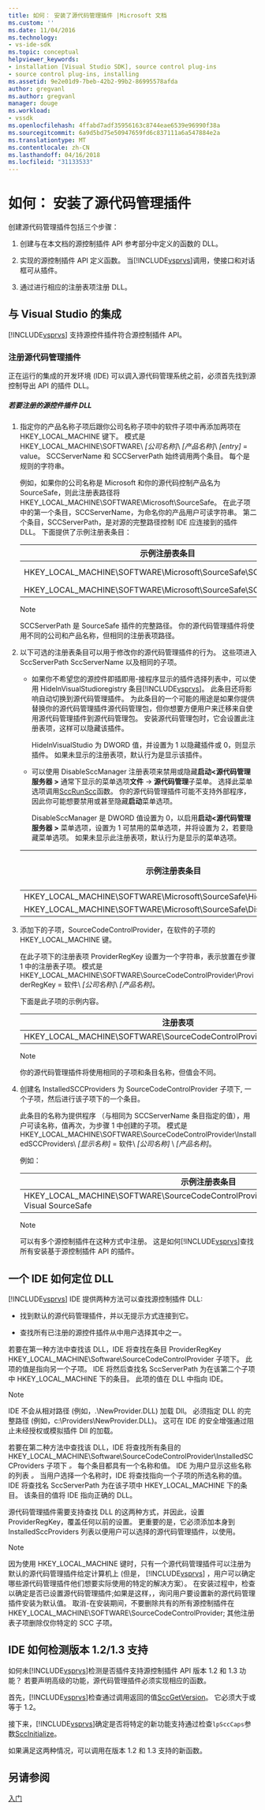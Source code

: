 ```yaml
---
title: 如何： 安装了源代码管理插件 |Microsoft 文档
ms.custom: ''
ms.date: 11/04/2016
ms.technology:
- vs-ide-sdk
ms.topic: conceptual
helpviewer_keywords:
- installation [Visual Studio SDK], source control plug-ins
- source control plug-ins, installing
ms.assetid: 9e2e01d9-7beb-42b2-99b2-86995578afda
author: gregvanl
ms.author: gregvanl
manager: douge
ms.workload:
- vssdk
ms.openlocfilehash: 4ffabd7adf35956163c8744eae6539e96990f38a
ms.sourcegitcommit: 6a9d5bd75e50947659fd6c837111a6a547884e2a
ms.translationtype: MT
ms.contentlocale: zh-CN
ms.lasthandoff: 04/16/2018
ms.locfileid: "31133533"
---
```

# <a name="how-to-install-a-source-control-plug-in"></a>如何： 安装了源代码管理插件
创建源代码管理插件包括三个步骤：  
  
1.  创建与在本文档的源控制插件 API 参考部分中定义的函数的 DLL。  
  
2.  实现的源控制插件 API 定义函数。 当[!INCLUDE[vsprvs](../../code-quality/includes/vsprvs_md.md)]调用，使接口和对话框可从插件。  
  
3.  通过进行相应的注册表项注册 DLL。  
  
## <a name="integration-with-visual-studio"></a>与 Visual Studio 的集成  
 [!INCLUDE[vsprvs](../../code-quality/includes/vsprvs_md.md)] 支持源控件插件符合源控制插件 API。  
  
### <a name="registering-the-source-control-plug-in"></a>注册源代码管理插件  
 正在运行的集成的开发环境 (IDE) 可以调入源代码管理系统之前，必须首先找到源控制导出 API 的插件 DLL。  
  
##### <a name="to-register-the-source-control-plug-in-dll"></a>若要注册的源控件插件 DLL  
  
1.  指定你的产品名称子项后跟你公司名称子项中的软件子项中再添加两项在 HKEY_LOCAL_MACHINE 键下。 模式是 HKEY_LOCAL_MACHINE\SOFTWARE\\ *[公司名称]*\\ *[产品名称]*\\ *[entry]* = value。 SCCServerName 和 SCCServerPath 始终调用两个条目。 每个是规则的字符串。  
  
     例如，如果你的公司名称是 Microsoft 和你的源代码控制产品名为 SourceSafe，则此注册表路径将 HKEY_LOCAL_MACHINE\SOFTWARE\Microsoft\SourceSafe。 在此子项中的第一个条目，SCCServerName，为命名你的产品用户可读字符串。 第二个条目，SCCServerPath，是对源的完整路径控制 IDE 应连接到的插件 DLL。 下面提供了示例注册表条目：  
  
    |示例注册表条目|示例值|  
    |---------------------------|------------------|  
    |HKEY_LOCAL_MACHINE\SOFTWARE\Microsoft\SourceSafe\SCCServerName|Microsoft Visual SourceSafe|  
    |HKEY_LOCAL_MACHINE\SOFTWARE\Microsoft\SourceSafe\SCCServerPath|c:\vss\win32\ssscc.dll|  
  
    > [!NOTE]
    >  SCCServerPath 是 SourceSafe 插件的完整路径。 你的源代码管理插件将使用不同的公司和产品名称，但相同的注册表项路径。  
  
2.  以下可选的注册表条目可以用于修改你的源代码管理插件的行为。 这些项进入 SccServerPath SccServerName 以及相同的子项。  
  
    -   如果你不希望您的源控件即插即用-接程序显示的插件选择列表中，可以使用 HideInVisualStudioregistry 条目[!INCLUDE[vsprvs](../../code-quality/includes/vsprvs_md.md)]。 此条目还将影响自动切换到源代码管理插件。 为此条目的一个可能的用途是如果你提供替换你的源代码管理插件源代码管理包，但你想要方便用户来迁移来自使用源代码管理插件到源代码管理包。 安装源代码管理包时，它会设置此注册表项，这样可以隐藏该插件。  
  
         HideInVisualStudio 为 DWORD 值，并设置为 1 以隐藏插件或 0，则显示插件。 如果未显示的注册表项，默认行为是显示该插件。  
  
    -   可以使用 DisableSccManager 注册表项来禁用或隐藏**启动\<源代码管理服务器 >** 通常下显示的菜单选项**文件** ->  **源代码管理**子菜单。 选择此菜单选项调用[SccRunScc](../../extensibility/sccrunscc-function.md)函数。 你的源代码管理插件可能不支持外部程序，因此你可能想要禁用或甚至隐藏**启动**菜单选项。  
  
         DisableSccManager 是 DWORD 值设置为 0，以启用**启动\<源代码管理服务器 >** 菜单选项，设置为 1 可禁用的菜单选项，并将设置为 2，若要隐藏菜单选项。 如果未显示此注册表项，默认行为是显示的菜单选项。  
  
    |示例注册表条目|示例值|  
    |---------------------------|------------------|  
    |HKEY_LOCAL_MACHINE\SOFTWARE\Microsoft\SourceSafe\HideInVisualStudio|1|  
    |HKEY_LOCAL_MACHINE\SOFTWARE\Microsoft\SourceSafe\DisableSccManager|1|  
  
3.  添加下的子项，SourceCodeControlProvider，在软件的子项的 HKEY_LOCAL_MACHINE 键。  
  
     在此子项下的注册表项 ProviderRegKey 设置为一个字符串，表示放置在步骤 1 中的注册表子项。 模式是 HKEY_LOCAL_MACHINE\SOFTWARE\SourceCodeControlProvider\ProviderRegKey = 软件\\ *[公司名称]*\\ *[产品名称]*。  
  
     下面是此子项的示例内容。  
  
    |注册表项|示例值|  
    |--------------------|------------------|  
    |HKEY_LOCAL_MACHINE\SOFTWARE\SourceCodeControlProvider\ProviderRegKey|SOFTWARE\Microsoft\SourceSafe|  
  
    > [!NOTE]
    >  你的源代码管理插件将使用相同的子项和条目名称，但值会不同。  
  
4.  创建名 InstalledSCCProviders 为 SourceCodeControlProvider 子项下, 一个子项，然后进行该子项下的一个条目。  
  
     此条目的名称为提供程序 （与相同为 SCCServerName 条目指定的值），用户可读名称，值再次，为步骤 1 中创建的子项。 模式是 HKEY_LOCAL_MACHINE\SOFTWARE\SourceCodeControlProvider\InstalledSCCProviders\\ *[显示名称]* = 软件\\ *[公司名称]* \\ *[产品名称]*。  
  
     例如：  
  
    |示例注册表条目|示例值|  
    |---------------------------|------------------|  
    |HKEY_LOCAL_MACHINE\SOFTWARE\SourceCodeControlProvider\InstalledSCCProviders\Microsoft Visual SourceSafe|SOFTWARE\Microsoft\SourceSafe|  
  
    > [!NOTE]
    >  可以有多个源控制插件在这种方式中注册。 这是如何[!INCLUDE[vsprvs](../../code-quality/includes/vsprvs_md.md)]查找所有安装基于源控制插件 API 的插件。  
  
## <a name="how-an-ide-locates-the-dll"></a>一个 IDE 如何定位 DLL  
 [!INCLUDE[vsprvs](../../code-quality/includes/vsprvs_md.md)] IDE 提供两种方法可以查找源控制插件 DLL:  
  
-   找到默认的源代码管理插件，并以无提示方式连接到它。  
  
-   查找所有已注册的源控件插件从中用户选择其中之一。  
  
 若要在第一种方法中查找该 DLL，IDE 将查找在条目 ProviderRegKey HKEY_LOCAL_MACHINE\Software\SourceCodeControlProvider 子项下。 此项的值是指向另一个子项。 IDE 将然后查找名 SccServerPath 为在该第二个子项中 HKEY_LOCAL_MACHINE 下的条目。 此项的值在 DLL 中指向 IDE。  
  
> [!NOTE]
>  IDE 不会从相对路径 (例如，.\NewProvider.DLL) 加载 Dll。 必须指定 DLL 的完整路径 (例如，c:\Providers\NewProvider.DLL)。 这可在 IDE 的安全增强通过阻止未经授权或模拟插件 Dll 的加载。  
  
 若要在第二种方法中查找该 DLL，IDE 将查找所有条目的 HKEY_LOCAL_MACHINE\Software\SourceCodeControlProvider\InstalledSCCProviders 子项下 *。* 每个条目都具有一个名称和值。 IDE 为用户显示这些名称的列表 *。* 当用户选择一个名称时，IDE 将查找指向一个子项的所选名称的值。 IDE 将查找名 SccServerPath 为在该子项中 HKEY_LOCAL_MACHINE 下的条目。 该条目的值将 IDE 指向正确的 DLL。  
  
 源代码管理插件需要支持查找 DLL 的这两种方式，并因此，设置 ProviderRegKey，覆盖任何以前的设置。 更重要的是，它必须添加本身到 InstalledSccProviders 列表以便用户可以选择的源代码管理插件，以使用。  
  
> [!NOTE]
>  因为使用 HKEY_LOCAL_MACHINE 键时，只有一个源代码管理插件可以注册为默认的源代码管理插件给定计算机上 (但是， [!INCLUDE[vsprvs](../../code-quality/includes/vsprvs_md.md)] ，用户可以确定哪些源代码管理插件他们想要实际使用的特定的解决方案）。 在安装过程中，检查以确定是否已设置源代码管理插件;如果是这样，，询问用户要设置新的源代码管理插件安装为默认值。 取消-在安装期间，不要删除共有的所有源控制插件在 HKEY_LOCAL_MACHINE\SOFTWARE\SourceCodeControlProvider; 其他注册表子项删除仅你特定的 SCC 子项。  
  
## <a name="how-the-ide-detects-version-1213-support"></a>IDE 如何检测版本 1.2/1.3 支持  
 如何未[!INCLUDE[vsprvs](../../code-quality/includes/vsprvs_md.md)]检测是否插件支持源控制插件 API 版本 1.2 和 1.3 功能？ 若要声明高级的功能，源代码管理插件必须实现相应的函数。  
  
 首先，[!INCLUDE[vsprvs](../../code-quality/includes/vsprvs_md.md)]检查通过调用返回的值[SccGetVersion](../../extensibility/sccgetversion-function.md)。 它必须大于或等于 1.2。  
  
 接下来，[!INCLUDE[vsprvs](../../code-quality/includes/vsprvs_md.md)]确定是否将特定的新功能支持通过检查`lpSccCaps`参数[SccInitialize](../../extensibility/sccinitialize-function.md)。  
  
 如果满足这两种情况，可以调用在版本 1.2 和 1.3 支持的新函数。  
  
## <a name="see-also"></a>另请参阅  
 [入门](../../extensibility/internals/getting-started-with-source-control-plug-ins.md)